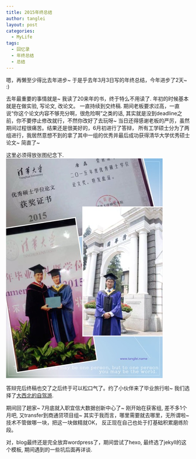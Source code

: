 ```yaml
---
title: 2015年终总结
author: tanglei
layout: post
categories:
  - MyLife
tags:
  - 回忆录
  - 年终总结
  - 总结
---
```


嗯，再懒至少得比去年进步~ 于是乎去年3月3日写的年终总结，今年进步了2天~ :) 

去年最重要的事情就是~ 我读了20来年的书，终于特么不用读了. 年初的时候基本就是在做实验, 写论文, 改论文。 一直持续到交终稿. 期间老板要求过高，一直说“你这个论文内容不够充分啊，很危险啊”之类的话, 其实就是没到deadline之前，你不要停止修改就行，不然你改好了去玩呀~ 当日还得感谢老板的严厉，虽然期间过程很痛苦。结果还是很美好的，6月初进行了答辩， 所有工学硕士分为了两组进行，我居然意想不到的拿了其中一组的优秀并最后成功获得清华大学优秀硕士论文~ 简直了~ 

这里必须得放张图纪念下. 
![](/resources/summary-of-year-2015/graduation-in-thu.JPG)

答辩完后终稿也交了之后终于可以松口气了。约了小伙伴来了毕业旅行啦~ 我们选择了[大西北的自驾游](/blog/travel-to-northwest-of-china.html). 

期间回了趟家~ 7月底就入职宜信大数据创新中心了~ 刚开始在获客组, 差不多1个月吧, 又transfer到商通贷项目组~ 其实于我而言，哪里需要就去哪里，无所谓啦~ 技术不管做哪一块，把这一块做精就OK， 反正现在自己也处于打基础积累磨练阶段。 

对，blog最终还是完全放弃wordpress了，期间尝试了hexo, 最终选了jekyll的这个模板, 期间遇到的一些坑后面再详谈.
